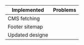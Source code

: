 Implemented      | Problems
-------------    | -------------
CMS fetching     | 
Footer sitemap   | 
Updated designe  | 